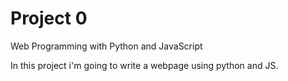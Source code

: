 # Project 0

Web Programming with Python and JavaScript

In this project i'm going to write a webpage using python and JS. 



